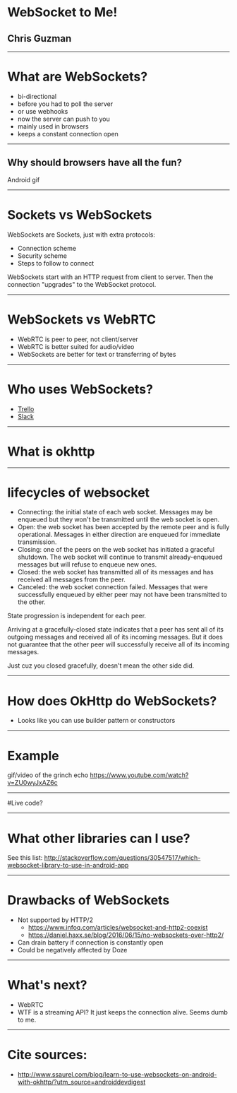 # WebSocket to Me!

## Chris Guzman

---

# What are WebSockets?

- bi-directional
- before you had to poll the server
- or use webhooks
- now the server can push to you
- mainly used in browsers
- keeps a constant connection open

---

## Why should browsers have all the fun?

Android gif

---

# Sockets vs WebSockets

WebSockets are Sockets, just with extra protocols:
- Connection scheme
- Security scheme
- Steps to follow to connect

WebSockets start with an HTTP request from client to server.
Then the connection "upgrades" to the WebSocket protocol.

---

# WebSockets vs WebRTC

- WebRTC is peer to peer, not client/server
- WebRTC is better suited for audio/video
- WebSockets are better for text or transferring of bytes

---

# Who uses WebSockets?

- [Trello](https://www.reddit.com/r/androiddev/comments/32jr2y/how_do_applications_like_trello_work/)
- [Slack](https://api.slack.com/rtm)

---

# What is okhttp

---

# lifecycles of websocket
- Connecting: the initial state of each web socket. Messages may be enqueued but they won't be transmitted until the web socket is open.
- Open: the web socket has been accepted by the remote peer and is fully operational. Messages in either direction are enqueued for immediate transmission.
- Closing: one of the peers on the web socket has initiated a graceful shutdown. The web socket will continue to transmit already-enqueued messages but will refuse to enqueue new ones.
- Closed: the web socket has transmitted all of its messages and has received all messages from the peer.
- Canceled: the web socket connection failed. Messages that were successfully enqueued by either peer may not have been transmitted to the other.


State progression is independent for each peer.

Arriving at a gracefully-closed state indicates that a peer has sent all of its outgoing messages and received all of its incoming messages. But it does not guarantee that the other peer will successfully receive all of its incoming messages.

Just cuz you closed gracefully, doesn't mean the other side did.


---

# How does OkHttp do WebSockets?

- Looks like you can use builder pattern or constructors

---

# Example
gif/video of the grinch echo https://www.youtube.com/watch?v=ZU0wyJxAZ6c

---

#Live code?

---

# What other libraries can I use?

See this list:
http://stackoverflow.com/questions/30547517/which-websocket-library-to-use-in-android-app

---

# Drawbacks of WebSockets
- Not supported by HTTP/2
  - https://www.infoq.com/articles/websocket-and-http2-coexist
  - https://daniel.haxx.se/blog/2016/06/15/no-websockets-over-http2/
- Can drain battery if connection is constantly open
- Could be negatively affected by Doze

---

# What's next?

- WebRTC
- WTF is a streaming API?
It just keeps the connection alive. Seems dumb to me.

---

# Cite sources:

- http://www.ssaurel.com/blog/learn-to-use-websockets-on-android-with-okhttp/?utm_source=androiddevdigest
